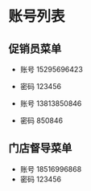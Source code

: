 # 账号列表

## 促销员菜单

- 账号 15295696423
- 密码 123456



- 账号 13813850846
- 密码 850846

## 门店督导菜单

- 账号 18516996868  
- 密码 123456

